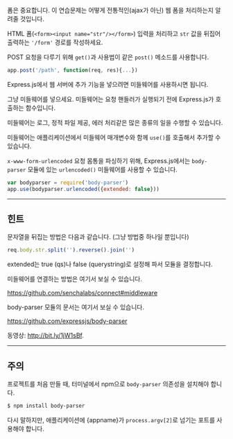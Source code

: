 폼은 중요합니다. 이 연습문제는 어떻게 전통적인(ajax가 아닌) 웹 폼을 처리하는지 알려줄 것입니다.

HTML 폼(`<form><input name="str"/></form>`) 입력을 처리하고 `str` 값을 뒤집어
출력하는 `'/form'` 경로를 작성하세요.

POST 요청을 다루기 위해 `get()`과 사용법이 같은 `post()` 메소드를 사용합니다.

```js
app.post('/path', function(req, res){...})
```

Express.js에서 웹 서버에 추가 기능을 넣으려면 미들웨어를 사용하시면 됩니다.

그냥 미들웨어를 넣으세요. 미들웨어는 요청 핸들러가 실행되기 전에 Express.js가
호출하는 함수입니다.

미들웨어는 로그, 정적 파일 제공, 에러 처리같은 많은 종류의 일을 수행할 수 있습니다.

미들웨어는 애플리케이션에서 미들웨어 매개변수와 함께 `use()`를 호출해서 추가할
수 있습니다.

`x-www-form-urlencoded` 요청 몸통을 파싱하기 위해, Express.js에서는 `body-parser`
모듈에 있는 `urlencoded()` 미들웨어를 사용할 수 있습니다.

```js
var bodyparser = require('body-parser')
app.use(bodyparser.urlencoded({extended: false}))
```

-----------------------------

## 힌트

문자열을 뒤집는 방법은 다음과 같습니다. (그냥 방법중 하나일 뿐입니다)

```js
req.body.str.split('').reverse().join('')
```

extended는 true (qs)나 false (querystring)로 설정해 파서 모듈을 결정합니다.

미들웨어를 연결하는 방법은 여기서 보실 수 있습니다.

  https://github.com/senchalabs/connect#middleware

body-parser 모듈의 문서는 여기서 보실 수 있습니다.

  https://github.com/expressjs/body-parser

동영상: http://bit.ly/1jW1sBf.

----------------------------

## 주의

프로젝트를 처음 만들 때, 터미널에서 npm으로 `body-parser` 의존성을 설치해야 합니다.

```sh
$ npm install body-parser
```

다시 말하지만, 애플리케이션에 {appname}가 `process.argv[2]`로 넘기는 포트를
사용해야 합니다.

